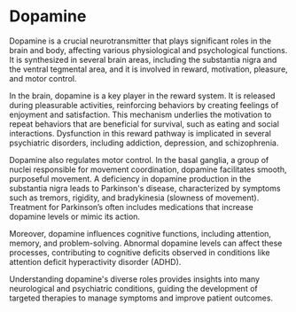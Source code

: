 <!--
source: gpt-40
sibs: gamma-aminobutyric-acid, dopamine, serotonin, acetylcholine
tags: neurotransmitters
-->

# Dopamine

Dopamine is a crucial neurotransmitter that plays significant roles in the brain and body, affecting various physiological and psychological functions. It is synthesized in several brain areas, including the substantia nigra and the ventral tegmental area, and it is involved in reward, motivation, pleasure, and motor control.

In the brain, dopamine is a key player in the reward system. It is released during pleasurable activities, reinforcing behaviors by creating feelings of enjoyment and satisfaction. This mechanism underlies the motivation to repeat behaviors that are beneficial for survival, such as eating and social interactions. Dysfunction in this reward pathway is implicated in several psychiatric disorders, including addiction, depression, and schizophrenia.

Dopamine also regulates motor control. In the basal ganglia, a group of nuclei responsible for movement coordination, dopamine facilitates smooth, purposeful movement. A deficiency in dopamine production in the substantia nigra leads to Parkinson's disease, characterized by symptoms such as tremors, rigidity, and bradykinesia (slowness of movement). Treatment for Parkinson’s often includes medications that increase dopamine levels or mimic its action.

Moreover, dopamine influences cognitive functions, including attention, memory, and problem-solving. Abnormal dopamine levels can affect these processes, contributing to cognitive deficits observed in conditions like attention deficit hyperactivity disorder (ADHD).

Understanding dopamine's diverse roles provides insights into many neurological and psychiatric conditions, guiding the development of targeted therapies to manage symptoms and improve patient outcomes.
